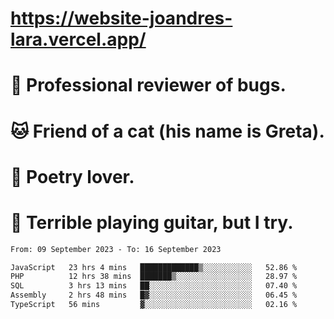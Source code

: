 # https://website-joandres-lara.vercel.app/
# 🐛 Professional reviewer of bugs.
# 🐱 Friend of a cat (his name is Greta).
# 📜 Poetry lover.
# 🎸 Terrible playing guitar, but I try.

<!--START_SECTION:waka-->

```txt
From: 09 September 2023 - To: 16 September 2023

JavaScript   23 hrs 4 mins   █████████████▒░░░░░░░░░░░   52.86 %
PHP          12 hrs 38 mins  ███████▒░░░░░░░░░░░░░░░░░   28.97 %
SQL          3 hrs 13 mins   ██░░░░░░░░░░░░░░░░░░░░░░░   07.40 %
Assembly     2 hrs 48 mins   █▓░░░░░░░░░░░░░░░░░░░░░░░   06.45 %
TypeScript   56 mins         ▓░░░░░░░░░░░░░░░░░░░░░░░░   02.16 %
```

<!--END_SECTION:waka-->
